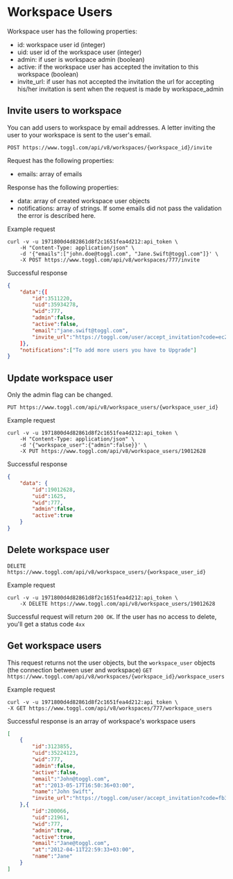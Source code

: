 Workspace Users
====================

Workspace user has the following properties:
* id: workspace user id (integer)
* uid: user id of the workspace user (integer)
* admin: if user is workspace admin (boolean)
* active: if the workspace user has accepted the invitation to this workspace (boolean)
* invite_url: if user has not accepted the invitation the url for accepting his/her invitation is sent when the request is made by workspace_admin

## Invite users to workspace ##

You can add users to workspace by email addresses. A letter inviting the user to your workspace is sent to the user's email.

`POST https://www.toggl.com/api/v8/workspaces/{workspace_id}/invite`

Request has the following properties:
* emails: array of emails

Response has the following properties:
* data:  array of created workspace user objects
* notifications: array of strings. If some emails did not pass the validation the error is described here.


Example request

```shell
curl -v -u 1971800d4d82861d8f2c1651fea4d212:api_token \
	-H "Content-Type: application/json" \
	-d '{"emails":["john.doe@toggl.com", "Jane.Swift@toggl.com"]}' \
	-X POST https://www.toggl.com/api/v8/workspaces/777/invite
```

Successful response
```json
{
	"data":{[
		"id":3511220,
		"uid":35934278,
		"wid":777,
		"admin":false,
		"active":false,
		"email":"jane.swift@toggl.com",
		"invite_url":"https://toggl.com/user/accept_invitation?code=ec2876e421234dfasd0fa1c55370d3940"
	]},
	"notifications":["To add more users you have to Upgrade"]
}
```


## Update workspace user ##

Only the admin flag can be changed.

`PUT https://www.toggl.com/api/v8/workspace_users/{workspace_user_id}`

Example request

```shell
curl -v -u 1971800d4d82861d8f2c1651fea4d212:api_token \
	-H "Content-Type: application/json" \
	-d '{"workspace_user":{"admin":false}}' \
	-X PUT https://www.toggl.com/api/v8/workspace_users/19012628
```


Successful response
```json
{
	"data": {
		"id":19012628,
		"uid":1625,
		"wid":777,
		"admin":false,
		"active":true
	}
}
```

## Delete workspace user ##

`DELETE https://www.toggl.com/api/v8/workspace_users/{workspace_user_id}`

Example request
```shell
curl -v -u 1971800d4d82861d8f2c1651fea4d212:api_token \
	-X DELETE https://www.toggl.com/api/v8/workspace_users/19012628
```

Successful request will return `200 OK`. If the user has no access to delete, you'll get a status code `4xx`

## Get workspace users ##

This request returns not the user objects, but the `workspace_user` objects (the connection between user and workspace)
`GET https://www.toggl.com/api/v8/workspaces/{workspace_id}/workspace_users`

Example request
```shell
curl -v -u 1971800d4d82861d8f2c1651fea4d212:api_token \
-X GET https://www.toggl.com/api/v8/workspaces/777/workspace_users
```

Successful response is an array of workspace's workspace users
```json
[
	{
		"id":3123855,
		"uid":35224123,
		"wid":777,
		"admin":false,
		"active":false,
		"email":"John@toggl.com",
		"at":"2013-05-17T16:50:36+03:00",
		"name":"John Swift",
		"invite_url":"https://toggl.com/user/accept_invitation?code=fb3ad3db5dasd123c2b529e3a519826"
	},{
		"id":200066,
		"uid":21961,
		"wid":777,
		"admin":true,
		"active":true,
		"email":"Jane@toggl.com",
		"at":"2012-04-11T22:59:33+03:00",
		"name":"Jane"
	}
]
```
